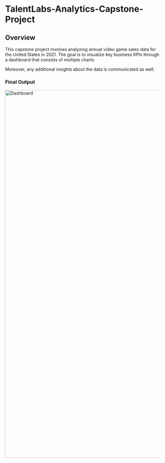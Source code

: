 # TalentLabs-Analytics-Capstone-Project

## Overview
This capstone project involves analyzing annual video game sales data for the United States in 2021. The goal is to visualize key business KPIs through a dashboard that consists of multiple charts.

Moreover, any additional insights about the data is communicated as well.

### Final Output
<img width="1200" alt="Dashboard" src="https://raw.githubusercontent.com/adamyangyang/TalentLabs-Capstone-Project-3-Data-Visualization/main/dashboard/main-dashboard-report.png">
